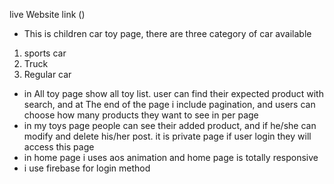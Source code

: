 live Website link ()

- This is children car toy page, there are three category of car available  
 1. sports car
 2. Truck
 3. Regular car   
- in All toy page show all toy list. user can find their expected product with search, and at The end of the page i include pagination, and users can choose how many products they want to see in per page
- in my toys page people can see their added product, and if he/she can modify and delete his/her post. it is private page if user login they will access this page
- in home page i uses aos animation and home page is totally responsive
- i use firebase for login method
